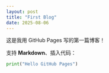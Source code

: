 ```yaml
---
layout: post
title: "First Blog"
date: 2025-08-06
---
```


这是我用 GitHub Pages 写的第一篇博客！

支持 **Markdown**、插入代码：

```python
print("Hello GitHub Pages")
